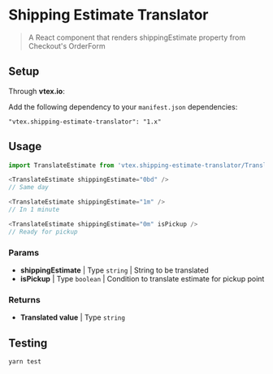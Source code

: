 # Shipping Estimate Translator

> A React component that renders shippingEstimate property from Checkout's OrderForm

## Setup

Through **vtex.io**:

Add the following dependency to your `manifest.json` dependencies:

```
"vtex.shipping-estimate-translator": "1.x"
```

## Usage

```js
import TranslateEstimate from 'vtex.shipping-estimate-translator/TranslateEstimate'

<TranslateEstimate shippingEstimate="0bd" />
// Same day

<TranslateEstimate shippingEstimate="1m" />
// In 1 minute

<TranslateEstimate shippingEstimate="0m" isPickup />
// Ready for pickup
```

### Params

- **shippingEstimate** | Type `string` | String to be translated
- **isPickup** | Type `boolean` | Condition to translate estimate for pickup point

### Returns

- **Translated value** | Type `string`

## Testing

```sh
yarn test
```
